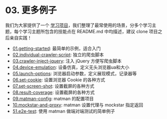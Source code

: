 # 03. 更多例子


我们为大家提供了一个 [学习项目](https://github.com/matmanjs/test-automation-training/tree/master/matman)，我们整理了最常使用的场景，分多个学习主题，每个学习主题所包含的技能点在 README.md 中均描述，建议 clone 项目之后亲自实践！

- [01.getting-started](https://github.com/matmanjs/test-automation-training/tree/master/matman/01.getting-started): 最简单的示例，适合入门
- [02.individual-crawler-script](https://github.com/matmanjs/test-automation-training/tree/master/matman/02.individual-crawler-script): 独立的爬虫脚本
- [03.crawler-inject-jquery](https://github.com/matmanjs/test-automation-training/tree/master/matman/03.crawler-inject-jquery): 注入 jQuery 方便写爬虫脚本
- [04.device-emulation](https://github.com/matmanjs/test-automation-training/tree/master/matman/04.device-emulation): 设备仿真，定义无头浏览器ua和大小
- [05.launch-options](https://github.com/matmanjs/test-automation-training/tree/master/matman/05.launch-options): 浏览器启动参数，定义展现模式，记录器等
- [06.set-cookie](https://github.com/matmanjs/test-automation-training/tree/master/matman/06.set-cookie): 设置浏览器 Cookie 的各种方式
- [07.set-screen-shot](https://github.com/matmanjs/test-automation-training/tree/master/matman/07.set-screen-shot): 设置截屏的各种方式
- [08.result-coverage](https://github.com/matmanjs/test-automation-training/tree/master/matman/08.result-coverage): 设置截屏的各种方式
- [09.matman-config](https://github.com/matmanjs/test-automation-training/tree/master/matman/09.matman-config): matman 的配置项目
- [10.mockstar-and-proxy](https://github.com/matmanjs/test-automation-training/tree/master/matman/10.mockstar-and-proxy): matman 设置代理与 mockstar 指定返回
- [51.e2e-test](https://github.com/matmanjs/test-automation-training/tree/master/matman/51.e2e-test): 使用 matman 做端对端测试的简单例子
